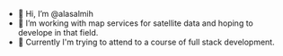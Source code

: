 - 👋 Hi, I’m @alasalmih
- 👀 I’m working with map services for satellite data and hoping to develope in that field.
- 🌱 Currently I'm trying to attend to a course of full stack development.


<!---
alasalmih/alasalmih is a ✨ special ✨ repository because its `README.md` (this file) appears on your GitHub profile.
You can click the Preview link to take a look at your changes.
--->
